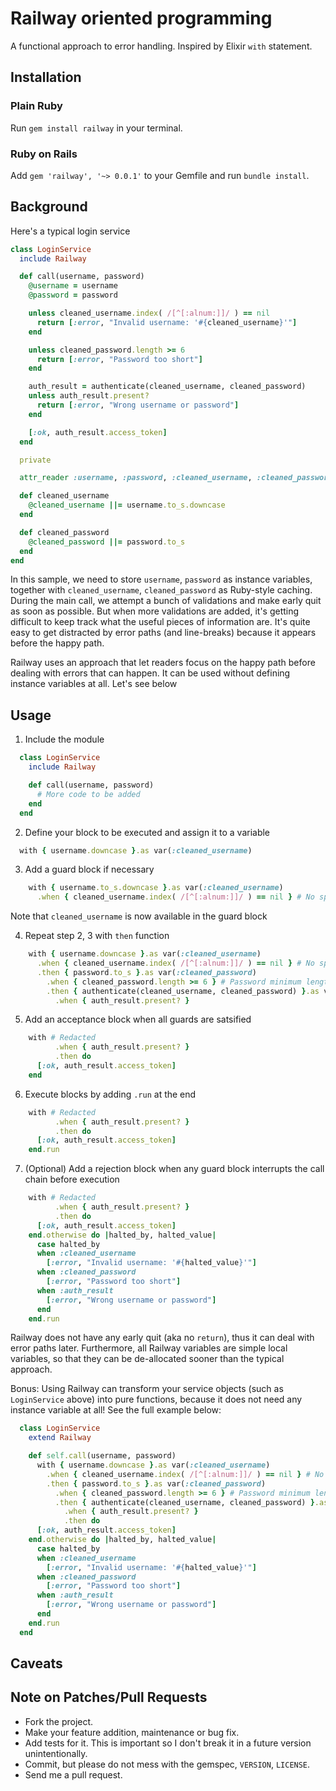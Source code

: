 # Railway oriented programming

A functional approach to error handling. Inspired by Elixir `with` statement.

## Installation

### Plain Ruby

Run `gem install railway` in your terminal.

### Ruby on Rails

Add `gem 'railway', '~> 0.0.1'` to your Gemfile and run `bundle install`.

## Background

Here's a typical login service

```ruby
class LoginService
  include Railway

  def call(username, password)
    @username = username
    @password = password

    unless cleaned_username.index( /[^[:alnum:]]/ ) == nil
      return [:error, "Invalid username: '#{cleaned_username}'"]
    end

    unless cleaned_password.length >= 6
      return [:error, "Password too short"]
    end

    auth_result = authenticate(cleaned_username, cleaned_password)
    unless auth_result.present?
      return [:error, "Wrong username or password"]
    end

    [:ok, auth_result.access_token]
  end

  private

  attr_reader :username, :password, :cleaned_username, :cleaned_password

  def cleaned_username
    @cleaned_username ||= username.to_s.downcase
  end

  def cleaned_password
    @cleaned_password ||= password.to_s
  end
end
```

In this sample, we need to store `username`, `password` as instance variables, together with `cleaned_username`, `cleaned_password` as Ruby-style caching. During the main call, we attempt a bunch of validations and make early quit as soon as possible. But when more validations are added, it's getting difficult to keep track what the useful pieces of information are. It's quite easy to get distracted by error paths (and line-breaks) because it appears before the happy path.

Railway uses an approach that let readers focus on the happy path before dealing with errors that can happen. It can be used without defining instance variables at all. Let's see below

## Usage

1. Include the module

```ruby
  class LoginService
    include Railway

    def call(username, password)
      # More code to be added
    end
  end
```

2. Define your block to be executed and assign it to a variable

```ruby
  with { username.downcase }.as var(:cleaned_username)
```

3. Add a guard block if necessary

```ruby
    with { username.to_s.downcase }.as var(:cleaned_username)
      .when { cleaned_username.index( /[^[:alnum:]]/ ) == nil } # No special character
```

Note that `cleaned_username` is now available in the guard block

4. Repeat step 2, 3 with `then` function

```ruby
    with { username.downcase }.as var(:cleaned_username)
      .when { cleaned_username.index( /[^[:alnum:]]/ ) == nil } # No special character
      .then { password.to_s }.as var(:cleaned_password)
        .when { cleaned_password.length >= 6 } # Password minimum length required
        .then { authenticate(cleaned_username, cleaned_password) }.as var(:auth_result)
          .when { auth_result.present? }
```

5. Add an acceptance block when all guards are satsified

```ruby
    with # Redacted
          .when { auth_result.present? }
          .then do
      [:ok, auth_result.access_token]
    end
```

6. Execute blocks by adding `.run` at the end
```ruby
    with # Redacted
          .when { auth_result.present? }
          .then do
      [:ok, auth_result.access_token]
    end.run
```

7. (Optional) Add a rejection block when any guard block interrupts the call chain before execution
```ruby
    with # Redacted
          .when { auth_result.present? }
          .then do
      [:ok, auth_result.access_token]
    end.otherwise do |halted_by, halted_value|
      case halted_by
      when :cleaned_username
        [:error, "Invalid username: '#{halted_value}'"]
      when :cleaned_password
        [:error, "Password too short"]
      when :auth_result
        [:error, "Wrong username or password"]
      end
    end.run
```

Railway does not have any early quit (aka no `return`), thus it can deal with error paths later. Furthermore, all Railway variables are simple local variables, so that they can be de-allocated sooner than the typical approach.

Bonus: Using Railway can transform your service objects (such as `LoginService` above) into pure functions, because it does not need any instance variable at all! See the full example below:

```ruby
  class LoginService
    extend Railway

    def self.call(username, password)
      with { username.downcase }.as var(:cleaned_username)
        .when { cleaned_username.index( /[^[:alnum:]]/ ) == nil } # No special character
        .then { password.to_s }.as var(:cleaned_password)
          .when { cleaned_password.length >= 6 } # Password minimum length required
          .then { authenticate(cleaned_username, cleaned_password) }.as var(:auth_result)
            .when { auth_result.present? }
            .then do
      [:ok, auth_result.access_token]
    end.otherwise do |halted_by, halted_value|
      case halted_by
      when :cleaned_username
        [:error, "Invalid username: '#{halted_value}'"]
      when :cleaned_password
        [:error, "Password too short"]
      when :auth_result
        [:error, "Wrong username or password"]
      end
    end.run
  end
```

## Caveats

## Note on Patches/Pull Requests

* Fork the project.
* Make your feature addition, maintenance or bug fix.
* Add tests for it. This is important so I don't break it in a future version unintentionally.
* Commit, but please do not mess with the gemspec, `VERSION`, `LICENSE`.
* Send me a pull request.

